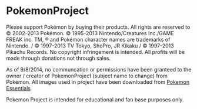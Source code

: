 PokemonProject
==============

Please support Pokémon by buying their products.  All rights are reserved to © 2002-2013 Pokémon. © 1995-2013 Nintendo/Creatures Inc./GAME FREAK inc. TM, ® and Pokémon character names are trademarks of Nintendo. / © 1997-2013 TV Tokyo, ShoPro, JR Kikaku / © 1997-2013 Pikachu Records. No copyright infringement is intended. All profits will be made through donations not through sales.

As of 9/8/2014, no communcation or permissions have been granteed to the owner / creator of PokemonProject (subject name to change) from Pokémon.  All images used in project have been downloaded from <a href="http://pokemonessentials.wikia.com/wiki/Pok%C3%A9mon_Essentials_Wiki" target="_blank"> Pokemon Essentials </a>  

Pokemon Project is intended for educational and fan base purposes only.
